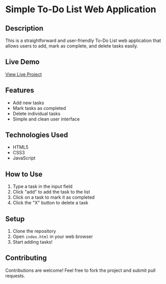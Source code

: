 
 # Simple To-Do List Web Application

## Description
This is a straightforward and user-friendly To-Do List web application that allows users to add, mark as complete, and delete tasks easily.

## Live Demo
[View Live Project](https://aya1133.github.io/to-do-list-website/)

## Features
- Add new tasks
- Mark tasks as completed
- Delete individual tasks
- Simple and clean user interface

## Technologies Used
- HTML5
- CSS3
- JavaScript

## How to Use
1. Type a task in the input field
2. Click "add" to add the task to the list
3. Click on a task to mark it as completed
4. Click the "X" button to delete a task


## Setup
1. Clone the repository
2. Open `index.html` in your web browser
3. Start adding tasks!

## Contributing
Contributions are welcome! Feel free to fork the project and submit pull requests.


  
